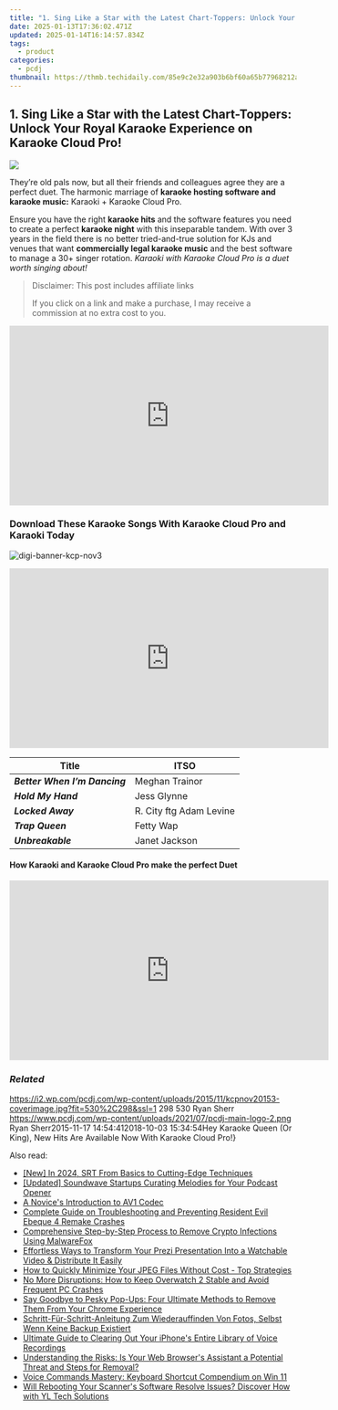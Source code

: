 ```yaml
---
title: "1. Sing Like a Star with the Latest Chart-Toppers: Unlock Your Royal Karaoke Experience on Karaoke Cloud Pro!"
date: 2025-01-13T17:36:02.471Z
updated: 2025-01-14T16:14:57.834Z
tags:
  - product
categories:
  - pcdj
thumbnail: https://thmb.techidaily.com/85e9c2e32a903b6bf60a65b77968212abbcf7690eb44299839f1e9c463cd1ddf.jpg
---
```


## 1. Sing Like a Star with the Latest Chart-Toppers: Unlock Your Royal Karaoke Experience on Karaoke Cloud Pro!

[![](https://i2.wp.com/pcdj.com/wp-content/uploads/2015/11/kcpnov20153-coverimage.jpg?resize=530%2C298&ssl=1)](https://i2.wp.com/pcdj.com/wp-content/uploads/2015/11/kcpnov20153-coverimage.jpg?fit=530%2C298&ssl=1 "kcpnov20153-coverimage")

They’re old pals now, but all their friends and colleagues agree they are a perfect duet. The harmonic marriage of **karaoke hosting software and karaoke music:** Karaoki + Karaoke Cloud Pro.

Ensure you have the right **karaoke hits** and the software features you need to create a perfect **karaoke night** with this inseparable tandem. With over 3 years in the field there is no better tried-and-true solution for KJs and venues that want **commercially legal karaoke music** and the best software to manage a 30+ singer rotation. _Karaoki with Karaoke Cloud Pro is a duet worth singing about!_

>  Disclaimer: This post includes affiliate links
>
>  If you click on a link and make a purchase, I may receive a commission at no extra cost to you.
>

<!-- affiliate ads begin -->
<iframe width="560" height="315" src="https://www.youtube.com/embed/hHPljBHrvkA?si=HwdfDM9rlbABSIrx" title="YouTube video player" frameborder="0" allow="accelerometer; autoplay; clipboard-write; encrypted-media; gyroscope; picture-in-picture; web-share" referrerpolicy="strict-origin-when-cross-origin" allowfullscreen></iframe>
<!-- affiliate ads end -->

### Download These Karaoke Songs With Karaoke Cloud Pro and Karaoki Today

![](https://i1.wp.com/pcdj.com/wp-content/uploads/2015/11/digi-banner-kcp-nov3.jpg?fit=960%2C160&ssl=1 "digi-banner-kcp-nov3")

<!-- affiliate ads begin -->
<iframe width="560" height="315" src="https://www.youtube.com/embed/wVVp-GggK3U?si=RJb1ClNQV7GjTu_3" title="YouTube video player" frameborder="0" allow="accelerometer; autoplay; clipboard-write; encrypted-media; gyroscope; picture-in-picture; web-share" referrerpolicy="strict-origin-when-cross-origin" allowfullscreen></iframe>
<!-- affiliate ads end -->

| **Title**                     | **ITSO**                |
| ----------------------------- | ----------------------- |
| _**Better When I’m Dancing**_ | Meghan Trainor          |
| _**Hold My Hand**_            | Jess Glynne             |
| _**Locked Away**_             | R. City ftg Adam Levine |
| _**Trap Queen**_              | Fetty Wap               |
| _**Unbreakable**_             | Janet Jackson           |

#### How Karaoki and Karaoke Cloud Pro make the perfect Duet

<!-- affiliate ads begin -->
<iframe width="560" height="315" src="https://www.youtube.com/embed/6kzbT13ds3M?si=hBInu0Or-cX2ANJF" title="YouTube video player" frameborder="0" allow="accelerometer; autoplay; clipboard-write; encrypted-media; gyroscope; picture-in-picture; web-share" referrerpolicy="strict-origin-when-cross-origin" allowfullscreen></iframe>
<!-- affiliate ads end -->

### _Related_

https://i2.wp.com/pcdj.com/wp-content/uploads/2015/11/kcpnov20153-coverimage.jpg?fit=530%2C298&ssl=1 298 530 Ryan Sherr https://www.pcdj.com/wp-content/uploads/2021/07/pcdj-main-logo-2.png Ryan Sherr2015-11-17 14:54:412018-10-03 15:34:54Hey Karaoke Queen (Or King), New Hits Are Available Now With Karaoke Cloud Pro!}

<ins class="adsbygoogle"
     style="display:block"
     data-ad-format="autorelaxed"
     data-ad-client="ca-pub-7571918770474297"
     data-ad-slot="1223367746"></ins>

<ins class="adsbygoogle"
     style="display:block"
     data-ad-client="ca-pub-7571918770474297"
     data-ad-slot="8358498916"
     data-ad-format="auto"
     data-full-width-responsive="true"></ins>

<span class="atpl-alsoreadstyle">Also read:</span>
<div><ul>
<li><a href="https://fox-info.techidaily.com/new-in-2024-srt-from-basics-to-cutting-edge-techniques/"><u>[New] In 2024, SRT From Basics to Cutting-Edge Techniques</u></a></li>
<li><a href="https://extra-skills.techidaily.com/updated-soundwave-startups-curating-melodies-for-your-podcast-opener/"><u>[Updated] Soundwave Startups Curating Melodies for Your Podcast Opener</u></a></li>
<li><a href="https://extra-lessons.techidaily.com/a-novices-introduction-to-av1-codec/"><u>A Novice's Introduction to AV1 Codec</u></a></li>
<li><a href="https://win-able.techidaily.com/complete-guide-on-troubleshooting-and-preventing-resident-evil-ebeque-4-remake-crashes/"><u>Complete Guide on Troubleshooting and Preventing Resident Evil Ebeque 4 Remake Crashes</u></a></li>
<li><a href="https://discover-fantastic.techidaily.com/comprehensive-step-by-step-process-to-remove-crypto-infections-using-malwarefox/"><u>Comprehensive Step-by-Step Process to Remove Crypto Infections Using MalwareFox</u></a></li>
<li><a href="https://discover-fantastic.techidaily.com/effortless-ways-to-transform-your-prezi-presentation-into-a-watchable-video-and-distribute-it-easily/"><u>Effortless Ways to Transform Your Prezi Presentation Into a Watchable Video & Distribute It Easily</u></a></li>
<li><a href="https://discover-fantastic.techidaily.com/how-to-quickly-minimize-your-jpeg-files-without-cost-top-strategies/"><u>How to Quickly Minimize Your JPEG Files Without Cost - Top Strategies</u></a></li>
<li><a href="https://win-answers.techidaily.com/no-more-disruptions-how-to-keep-overwatch-2-stable-and-avoid-frequent-pc-crashes/"><u>No More Disruptions: How to Keep Overwatch 2 Stable and Avoid Frequent PC Crashes</u></a></li>
<li><a href="https://discover-fantastic.techidaily.com/say-goodbye-to-pesky-pop-ups-four-ultimate-methods-to-remove-them-from-your-chrome-experience/"><u>Say Goodbye to Pesky Pop-Ups: Four Ultimate Methods to Remove Them From Your Chrome Experience</u></a></li>
<li><a href="https://win-luxury.techidaily.com/schritt-fur-schritt-anleitung-zum-wiederauffinden-von-fotos-selbst-wenn-keine-backup-existiert/"><u>Schritt-Für-Schritt-Anleitung Zum Wiederauffinden Von Fotos, Selbst Wenn Keine Backup Existiert</u></a></li>
<li><a href="https://discover-fantastic.techidaily.com/ultimate-guide-to-clearing-out-your-iphones-entire-library-of-voice-recordings/"><u>Ultimate Guide to Clearing Out Your iPhone's Entire Library of Voice Recordings</u></a></li>
<li><a href="https://discover-fantastic.techidaily.com/understanding-the-risks-is-your-web-browsers-assistant-a-potential-threat-and-steps-for-removal/"><u>Understanding the Risks: Is Your Web Browser's Assistant a Potential Threat and Steps for Removal?</u></a></li>
<li><a href="https://windows11.techidaily.com/voice-commands-mastery-keyboard-shortcut-compendium-on-win-11/"><u>Voice Commands Mastery: Keyboard Shortcut Compendium on Win 11</u></a></li>
<li><a href="https://fox-metric.techidaily.com/will-rebooting-your-scanners-software-resolve-issues-discover-how-with-yl-tech-solutions/"><u>Will Rebooting Your Scanner's Software Resolve Issues? Discover How with YL Tech Solutions</u></a></li>
</ul></div>

